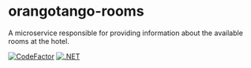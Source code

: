 # orangotango-rooms

A microservice responsible for providing information about the available rooms at the hotel.

[![CodeFactor](https://www.codefactor.io/repository/github/wesleycosta/orangotango-rooms/badge)](https://www.codefactor.io/repository/github/wesleycosta/orangotango-rooms)
[![.NET](https://github.com/wesleycosta/orangotango-rooms/actions/workflows/dotnet.yml/badge.svg)](https://github.com/wesleycosta/orangotango-rooms/actions/workflows/dotnet.yml)

